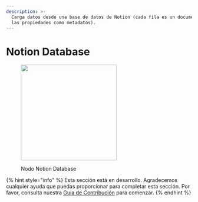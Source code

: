 ```yaml
---
description: >-
  Carga datos desde una base de datos de Notion (cada fila es un documento separado con todas
  las propiedades como metadatos).
---
```


# Notion Database

<figure><img src="../../../.gitbook/assets/image--2---1---1---1---1---1---1---1---1---1---1---1---1---1-.png" alt="" width="260"><figcaption><p>Nodo Notion Database</p></figcaption></figure>

{% hint style="info" %}
Esta sección está en desarrollo. Agradecemos cualquier ayuda que puedas proporcionar para completar esta sección. Por favor, consulta nuestra [Guía de Contribución](../../../contributing/) para comenzar.
{% endhint %}

